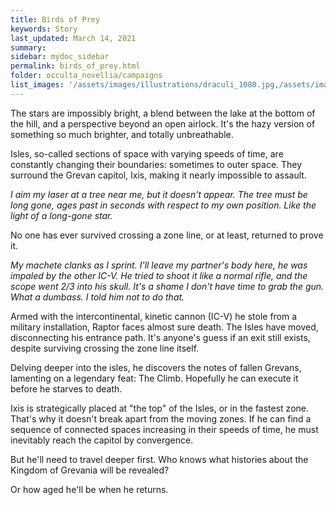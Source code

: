 ```yaml
---
title: Birds of Prey
keywords: Story
last_updated: March 14, 2021
summary:
sidebar: mydoc_sidebar
permalink: birds_of_prey.html
folder: occulta_novellia/campaigns
list_images: '/assets/images/illustrations/draculi_1080.jpg,/assets/images/illustrations/laurence_the_duelist_1080.png,/assets/images/illustrations/iscara_the_ten_thousand_guns_1080.png,/assets/images/illustrations/alpha_draculi_1080.png'
---
```


The stars are impossibly bright, a blend between the lake at the bottom of the hill, and a perspective beyond an open airlock. It's the hazy version of something so much brighter, and totally unbreathable.

Isles, so-called sections of space with varying speeds of time, are constantly changing their boundaries: sometimes to outer space. They surround the Grevan capitol, Ixis, making it nearly impossible to assault.

*I aim my laser at a tree near me, but it doesn't appear. The tree must be long gone, ages past in seconds with respect to my own position. Like the light of a long-gone star.*

No one has ever survived crossing a zone line, or at least, returned to prove it.

*My machete clanks as I sprint. I'll leave my partner's body here, he was impaled by the other IC-V. He tried to shoot it like a normal rifle, and the scope went 2/3 into his skull. It's a shame I don't have time to grab the gun. What a dumbass. I told him not to do that.*

Armed with the intercontinental, kinetic cannon (IC-V) he stole from a military installation, Raptor faces almost sure death. The Isles have moved, disconnecting his entrance path. It's anyone's guess if an exit still exists, despite surviving crossing the zone line itself.

Delving deeper into the isles, he discovers the notes of fallen Grevans, lamenting on a legendary feat: The Climb. Hopefully he can execute it before he starves to death.

Ixis is strategically placed at "the top" of the Isles, or in the fastest zone. That's why it doesn't break apart from the moving zones. If he can find a sequence of connected spaces increasing in their speeds of time, he must inevitably reach the capitol by convergence.

But he'll need to travel deeper first. Who knows what histories about the Kingdom of Grevania will be revealed?

Or how aged he'll be when he returns.
